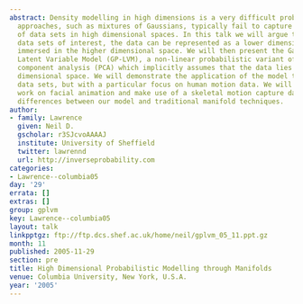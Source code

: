 ```yaml
---
abstract: Density modelling in high dimensions is a very difficult problem. Traditional
  approaches, such as mixtures of Gaussians, typically fail to capture the structure
  of data sets in high dimensional spaces. In this talk we will argue that for many
  data sets of interest, the data can be represented as a lower dimensional manifold
  immersed in the higher dimensional space. We will then present the Gaussian Process
  Latent Variable Model (GP-LVM), a non-linear probabilistic variant of principal
  component analysis (PCA) which implicitly assumes that the data lies on a lower
  dimensional space. We will demonstrate the application of the model to a range of
  data sets, but with a particular focus on human motion data. We will show some preliminary
  work on facial animation and make use of a skeletal motion capture data set to illustrate
  differences between our model and traditional manifold techniques.
author:
- family: Lawrence
  given: Neil D.
  gscholar: r3SJcvoAAAAJ
  institute: University of Sheffield
  twitter: lawrennd
  url: http://inverseprobability.com
categories:
- Lawrence--columbia05
day: '29'
errata: []
extras: []
group: gplvm
key: Lawrence--columbia05
layout: talk
linkpptgz: ftp://ftp.dcs.shef.ac.uk/home/neil/gplvm_05_11.ppt.gz
month: 11
published: 2005-11-29
section: pre
title: High Dimensional Probabilistic Modelling through Manifolds
venue: Columbia University, New York, U.S.A.
year: '2005'
---
```

